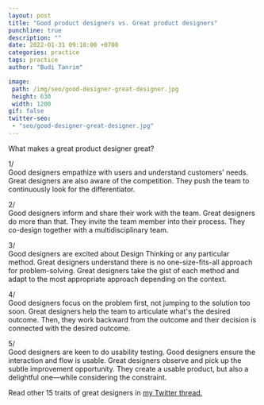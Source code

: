 ```yaml
---
layout: post
title: "Good product designers vs. Great product designers"
punchline: true
description: ""
date: 2022-01-31 09:10:00 +0700
categories: practice
tags: practice
author: "Budi Tanrim"

image:
 path: /img/seo/good-designer-great-designer.jpg
 height: 630
 width: 1200
gif: false
twitter-seo: 
 - "seo/good-designer-great-designer.jpg"
---
```


What makes a great product designer great?

1/<br/>
Good designers empathize with users and understand customers' needs. Great designers are also aware of the competition. They push the team to continuously look for the differentiator.

2/<br/>
Good designers inform and share their work with the team. Great designers do more than that. They invite the team member into their process. They co-design together with a multidisciplinary team.

3/<br/>
Good designers are excited about Design Thinking or any particular method. Great designers understand there is no one-size-fits-all approach for problem-solving. Great designers take the gist of each method and adapt to the most appropriate approach depending on the context.

4/<br/>
Good designers focus on the problem first, not jumping to the solution too soon. Great designers help the team to articulate what's the desired outcome. Then, they work backward from the outcome and their decision is connected with the desired outcome.

5/<br/>
Good designers are keen to do usability testing. Good designers ensure the interaction and flow is usable. Great designers observe and pick up the subtle improvement opportunity. They create a usable product, but also a delightful one—while considering the constraint.

Read other 15 traits of great designers in [my Twitter thread.](https://twitter.com/buditanrim/status/1488163352375607299)